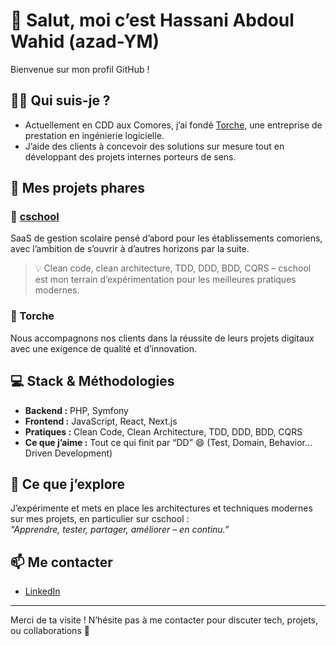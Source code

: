 # 👋 Salut, moi c’est Hassani Abdoul Wahid (azad-YM)

Bienvenue sur mon profil GitHub !

## 🙋‍♂️ Qui suis-je ?

- Actuellement en CDD aux Comores, j’ai fondé [Torche](https://github.com/Torche-km), une entreprise de prestation en ingénierie logicielle.
- J’aide des clients à concevoir des solutions sur mesure tout en développant des projets internes porteurs de sens.

## 🚀 Mes projets phares

### 🏫 [cschool](https://cschool.vercel.app/)
SaaS de gestion scolaire pensé d’abord pour les établissements comoriens, avec l’ambition de s’ouvrir à d’autres horizons par la suite.  
> 💡 Clean code, clean architecture, TDD, DDD, BDD, CQRS – cschool est mon terrain d’expérimentation pour les meilleures pratiques modernes.

### 💼 Torche
Nous accompagnons nos clients dans la réussite de leurs projets digitaux avec une exigence de qualité et d’innovation.

## 💻 Stack & Méthodologies

- **Backend :** PHP, Symfony
- **Frontend :** JavaScript, React, Next.js
- **Pratiques :** Clean Code, Clean Architecture, TDD, DDD, BDD, CQRS
- **Ce que j’aime :** Tout ce qui finit par “DD” 😄 (Test, Domain, Behavior… Driven Development)

## 🌱 Ce que j’explore

J’expérimente et mets en place les architectures et techniques modernes sur mes projets, en particulier sur cschool :  
*“Apprendre, tester, partager, améliorer – en continu.”*

## 📫 Me contacter

- [LinkedIn](https://linkedin.com/in/hassani-abdoul-wahid)

---

Merci de ta visite ! N’hésite pas à me contacter pour discuter tech, projets, ou collaborations 🚀
